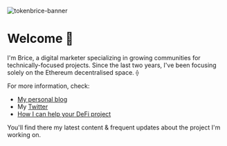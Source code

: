 ![tokenbrice-banner](https://github.com/TokenBrice/blog/blob/master/static/img/main/banner.png)

# Welcome 👋

I'm Brice, a digital marketer specializing in growing communities for technically-focused projects. Since the last two years, I've been focusing solely on the Ethereum decentralised space. ⟠

For more information, check:

-   [My personal blog](https://tokenbrice.xyz)
-   My [Twitter](https://twitter.com/tokenbrice)
-   [How I can help your DeFi project](https://tokenbrice.xyz/about/services/)

You'll find there my latest content & frequent updates about the project I'm working on.
